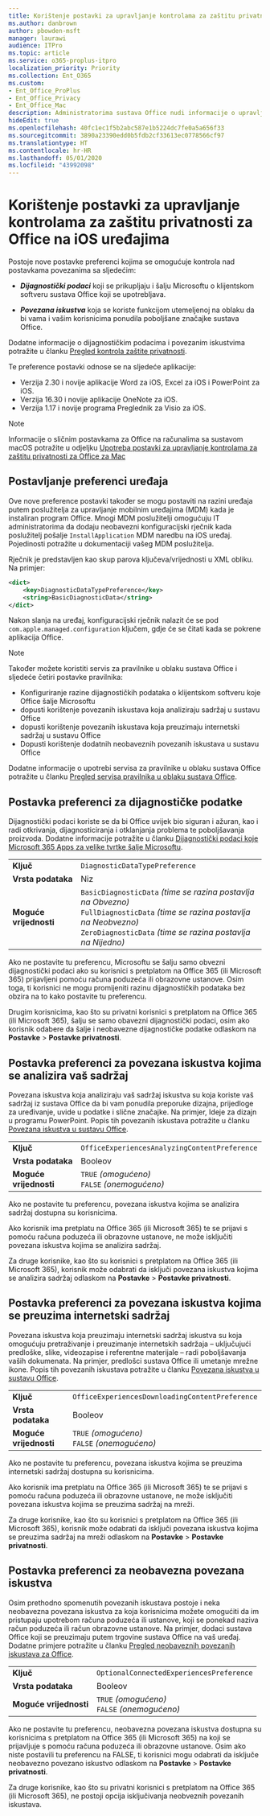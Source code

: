 ```yaml
---
title: Korištenje postavki za upravljanje kontrolama za zaštitu privatnosti za Office na iOS uređajima
ms.author: danbrown
author: pbowden-msft
manager: laurawi
audience: ITPro
ms.topic: article
ms.service: o365-proplus-itpro
localization_priority: Priority
ms.collection: Ent_O365
ms.custom:
- Ent_Office_ProPlus
- Ent_Office_Privacy
- Ent_Office_Mac
description: Administratorima sustava Office nudi informacije o upravljanju postavkama zaštite privatnosti na uređajima sa sustavom iOS.
hideEdit: true
ms.openlocfilehash: 40fc1ec1f5b2abc587e1b5224dc7fe0a5a656f33
ms.sourcegitcommit: 3890a23390edd0b5fdb2cf33613ec0778566cf97
ms.translationtype: HT
ms.contentlocale: hr-HR
ms.lasthandoff: 05/01/2020
ms.locfileid: "43992098"
---
```

# <a name="use-preferences-to-manage-privacy-controls-for-office-on-ios-devices"></a>Korištenje postavki za upravljanje kontrolama za zaštitu privatnosti za Office na iOS uređajima

Postoje nove postavke preferenci kojima se omogućuje kontrola nad postavkama povezanima sa sljedećim:

- ***Dijagnostički podaci*** koji se prikupljaju i šalju Microsoftu o klijentskom softveru sustava Office koji se upotrebljava.

- ***Povezana iskustva*** koja se koriste funkcijom utemeljenoj na oblaku da bi vama i vašim korisnicima ponudila poboljšane značajke sustava Office.

Dodatne informacije o dijagnostičkim podacima i povezanim iskustvima potražite u članku [Pregled kontrola zaštite privatnosti](overview-privacy-controls.md).

Te preference postavki odnose se na sljedeće aplikacije:
- Verzija 2.30 i novije aplikacije Word za iOS, Excel za iOS i PowerPoint za iOS.
- Verzija 16.30 i novije aplikacije OneNote za iOS.
- Verzija 1.17 i novije programa Preglednik za Visio za iOS.

> [!NOTE]
> Informacije o sličnim postavkama za Office na računalima sa sustavom macOS potražite u odjeljku [Upotreba postavki za upravljanje kontrolama za zaštitu privatnosti za Office za Mac](mac-privacy-preferences.md)


## <a name="setting-device-preferences"></a>Postavljanje preferenci uređaja
Ove nove preference postavki također se mogu postaviti na razini uređaja putem poslužitelja za upravljanje mobilnim uređajima (MDM) kada je instaliran program Office. Mnogi MDM poslužitelji omogućuju IT administratorima da dodaju neobavezni konfiguracijski rječnik kada poslužitelj pošalje `InstallApplication` MDM naredbu na iOS uređaj. Pojedinosti potražite u dokumentaciji vašeg MDM poslužitelja.

Rječnik je predstavljen kao skup parova ključeva/vrijednosti u XML obliku. Na primjer:

```xml
<dict>
    <key>DiagnosticDataTypePreference</key>
    <string>BasicDiagnosticData</string>
</dict>
```

Nakon slanja na uređaj, konfiguracijski rječnik nalazit će se pod `com.apple.managed.configuration` ključem, gdje će se čitati kada se pokrene aplikacija Office.

> [!NOTE]
> Također možete koristiti servis za pravilnike u oblaku sustava Office i sljedeće četiri postavke pravilnika:
> - Konfiguriranje razine dijagnostičkih podataka o klijentskom softveru koje Office šalje Microsoftu
> - dopusti korištenje povezanih iskustava koja analiziraju sadržaj u sustavu Office 
> - dopusti korištenje povezanih iskustava koja preuzimaju internetski sadržaj u sustavu Office 
> - Dopusti korištenje dodatnih neobaveznih povezanih iskustava u sustavu Office
>
> Dodatne informacije o upotrebi servisa za pravilnike u oblaku sustava Office potražite u članku [Pregled servisa pravilnika u oblaku sustava Office](../overview-office-cloud-policy-service.md).

## <a name="preference-setting-for-diagnostic-data"></a>Postavka preferenci za dijagnostičke podatke

Dijagnostički podaci koriste se da bi Office uvijek bio siguran i ažuran, kao i radi otkrivanja, dijagnosticiranja i otklanjanja problema te poboljšavanja proizvoda. Dodatne informacije potražite u članku [Dijagnostički podaci koje Microsoft 365 Apps za velike tvrtke šalje Microsoftu](overview-privacy-controls.md#diagnostic-data-sent-from-microsoft-365-apps-for-enterprise-to-microsoft).

|||
|:-----|:-----|
|**Ključ**  | `DiagnosticDataTypePreference`  |
|**Vrsta podataka**  | Niz |
|**Moguće vrijednosti**  | `BasicDiagnosticData` *(time se razina postavlja na Obvezno)* <br/> `FullDiagnosticData` *(time se razina postavlja na Neobvezno)* <br/> `ZeroDiagnosticData` *(time se razina postavlja na Nijedno)* |

Ako ne postavite tu preferencu, Microsoftu se šalju samo obvezni dijagnostički podaci ako su korisnici s pretplatom na Office 365 (ili Microsoft 365) prijavljeni pomoću računa poduzeća ili obrazovne ustanove. Osim toga, ti korisnici ne mogu promijeniti razinu dijagnostičkih podataka bez obzira na to kako postavite tu preferencu.

Drugim korisnicima, kao što su privatni korisnici s pretplatom na Office 365 (ili Microsoft 365), šalju se samo obavezni dijagnostički podaci, osim ako korisnik odabere da šalje i neobavezne dijagnostičke podatke odlaskom na **Postavke** > **Postavke privatnosti**.


## <a name="preference-setting-for-connected-experiences-that-analyze-your-content"></a>Postavka preferenci za povezana iskustva kojima se analizira vaš sadržaj

Povezana iskustva koja analiziraju vaš sadržaj iskustva su koja koriste vaš sadržaj iz sustava Office da bi vam ponudila preporuke dizajna, prijedloge za uređivanje, uvide u podatke i slične značajke. Na primjer, Ideje za dizajn u programu PowerPoint. Popis tih povezanih iskustava potražite u članku [Povezana iskustva u sustavu Office](connected-experiences.md).

|||
|:-----|:-----|
|**Ključ**  | `OfficeExperiencesAnalyzingContentPreference`  |
|**Vrsta podataka**  | Booleov |
|**Moguće vrijednosti**  | `TRUE` *(omogućeno)* <br/> `FALSE` *(onemogućeno)*|


Ako ne postavite tu preferencu, povezana iskustva kojima se analizira sadržaj dostupna su korisnicima.

Ako korisnik ima pretplatu na Office 365 (ili Microsoft 365) te se prijavi s pomoću računa poduzeća ili obrazovne ustanove, ne može isključiti povezana iskustva kojima se analizira sadržaj.

Za druge korisnike, kao što su korisnici s pretplatom na Office 365 (ili Microsoft 365), korisnik može odabrati da isključi povezana iskustva kojima se analizira sadržaj odlaskom na **Postavke** > **Postavke privatnosti**.

## <a name="preference-setting-for-connected-experiences-that-download-online-content"></a>Postavka preferenci za povezana iskustva kojima se preuzima internetski sadržaj

Povezana iskustva koja preuzimaju internetski sadržaj iskustva su koja omogućuju pretraživanje i preuzimanje internetskih sadržaja – uključujući predloške, slike, videozapise i referentne materijale – radi poboljšavanja vaših dokumenata. Na primjer, predlošci sustava Office ili umetanje mrežne ikone. Popis tih povezanih iskustava potražite u članku [Povezana iskustva u sustavu Office](connected-experiences.md).

|||
|:-----|:-----|
|**Ključ**  | `OfficeExperiencesDownloadingContentPreference`  |
|**Vrsta podataka**  | Booleov |
|**Moguće vrijednosti**  | `TRUE` *(omogućeno)* <br/> `FALSE` *(onemogućeno)*|


Ako ne postavite tu preferencu, povezana iskustva kojima se preuzima internetski sadržaj dostupna su korisnicima.

Ako korisnik ima pretplatu na Office 365 (ili Microsoft 365) te se prijavi s pomoću računa poduzeća ili obrazovne ustanove, ne može isključiti povezana iskustva kojima se preuzima sadržaj na mreži.

Za druge korisnike, kao što su korisnici s pretplatom na Office 365 (ili Microsoft 365), korisnik može odabrati da isključi povezana iskustva kojima se preuzima sadržaj na mreži odlaskom na **Postavke** > **Postavke privatnosti**.

## <a name="preference-setting-for-optional-connected-experiences"></a>Postavka preferenci za neobavezna povezana iskustva

Osim prethodno spomenutih povezanih iskustava postoje i neka neobavezna povezana iskustva za koja korisnicima možete omogućiti da im pristupaju upotrebom računa poduzeća ili ustanove, koji se ponekad naziva račun poduzeća ili račun obrazovne ustanove. Na primjer, dodaci sustava Office koji se preuzimaju putem trgovine sustava Office na vaš uređaj. Dodatne primjere potražite u članku [Pregled neobaveznih povezanih iskustava za Office](optional-connected-experiences.md).

|||
|:-----|:-----|
|**Ključ**  | `OptionalConnectedExperiencesPreference`  |
|**Vrsta podataka**  | Booleov |
|**Moguće vrijednosti**  | `TRUE` *(omogućeno)* <br/> `FALSE` *(onemogućeno)*|


Ako ne postavite tu preferencu, neobavezna povezana iskustva dostupna su korisnicima s pretplatom na Office 365 (ili Microsoft 365) na koji se prijavljuje s pomoću računa poduzeća ili obrazovne ustanove. Osim ako niste postavili tu preferencu na FALSE, ti korisnici mogu odabrati da isključe neobavezno povezano iskustvo odlaskom na **Postavke** > **Postavke privatnosti**.

Za druge korisnike, kao što su privatni korisnici s pretplatom na Office 365 (ili Microsoft 365), ne postoji opcija isključivanja neobveznih povezanih iskustava.